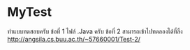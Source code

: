 # MyTest
ทำแบบทดสอบครับ
ข้อที่ 1 ไฟล์ .Java ครับ
ข้อที่ 2 สามารถเข้าไปทดลองได้ที่ลิ้ง http://angsila.cs.buu.ac.th/~57660001/Test-2/  
